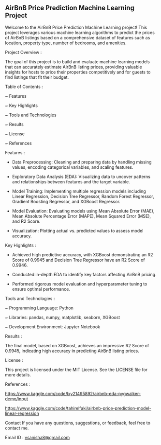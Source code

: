 AirBnB Price Prediction Machine Learning Project
---------------------------------------------------

Welcome to the AirBnB Price Prediction Machine Learning project! This project leverages various machine learning algorithms to predict the prices of AirBnB listings based on a comprehensive dataset of features such as location, property type, number of bedrooms, and amenities.

Project Overview :

The goal of this project is to build and evaluate machine learning models that can accurately estimate AirBnB listing prices, providing valuable insights for hosts to price their properties competitively and for guests to find listings that fit their budget.

Table of Contents :

~ Features

~ Key Highlights

~ Tools and Technologies

~ Results

~ License

~ References

Features :

* Data Preprocessing: Cleaning and preparing data by handling missing values, encoding categorical variables, and scaling features.
  
* Exploratory Data Analysis (EDA): Visualizing data to uncover patterns and relationships between features and the target variable.
  
* Model Training: Implementing multiple regression models including Linear Regression, Decision Tree Regressor, Random Forest Regressor, Gradient Boosting Regressor, and 
  XGBoost Regressor.
  
* Model Evaluation: Evaluating models using Mean Absolute Error (MAE), Mean Absolute Percentage Error (MAPE), Mean Squared Error (MSE), and R2 Score.
  
* Visualization: Plotting actual vs. predicted values to assess model accuracy.
  
Key Highlights :

* Achieved high predictive accuracy, with XGBoost demonstrating an R2 Score of 0.9945 and Decision Tree Regressor have an R2 Score of 0.9946.
  
* Conducted in-depth EDA to identify key factors affecting AirBnB pricing.
  
* Performed rigorous model evaluation and hyperparameter tuning to ensure optimal performance.

Tools and Technologies :

~ Programming Language: Python

~ Libraries: pandas, numpy, matplotlib, seaborn, XGBoost

~ Development Environment: Jupyter Notebook

Results : 

The final model, based on XGBoost, achieves an impressive R2 Score of 0.9945, indicating high accuracy in predicting AirBnB listing prices.

License :

This project is licensed under the MIT License. See the LICENSE file for more details.

References :

https://www.kaggle.com/code/lxy21495892/airbnb-eda-pygwalker-demo/input

https://www.kaggle.com/code/tahirelfaki/airbnb-price-prediction-model-linear-regression

Contact If you have any questions, suggestions, or feedback, feel free to contact me.

Email ID : vsanisha8@gmail.com
